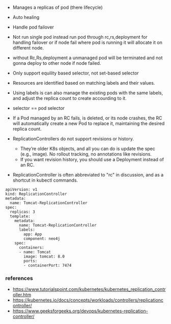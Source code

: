 - Manages a replicas of pod (there lifecycle)
- Auto healing
- Handle pod failover
- Not run single pod instead run pod through rc,rs,deployment for handling failover or if node fail where pod is running it will allocate it on different node.
- without Rc,Rs,deployment a unmanaged pod will be terminated and not gonna deploy to other node if node failed.
- Only support equility based selector, not set-based selector
- Resources are identified based on matching labels and their values.
- Using labels is can also manage the existing pods with the same labels, and adjust the replica count to create accourding to it.
- selector == pod selector
- If a Pod managed by an RC fails, is deleted, or its node crashes, the RC will automatically create a new Pod to replace it, maintaining the desired replica count. 

- ReplicationControllers do not support revisions or history.
  - They’re older K8s objects, and all you can do is update the spec (e.g., image). No rollout tracking, no annotations like revisions.
  - If you want revision history, you should use a Deployment instead of an RC.

- ReplicationController is often abbreviated to "rc" in discussion, and as a shortcut in kubectl commands.
  
```
apiVersion: v1
kind: ReplicationController
metadata:
  name: Tomcat-ReplicationController
spec:
  replicas: 3 
  template:
    metadata:
      name: Tomcat-ReplicationController
      labels:
        app: App
        component: neo4j
    spec:
      containers:
      - name: Tomcat
        image: tomcat: 8.0
        ports:
        - containerPort: 7474
```

### references
- https://www.tutorialspoint.com/kubernetes/kubernetes_replication_controller.htm
- https://kubernetes.io/docs/concepts/workloads/controllers/replicationcontroller/
- https://www.geeksforgeeks.org/devops/kubernetes-replication-controller/